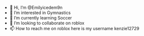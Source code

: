 - 👋 Hi, I’m @Emilyicedem9n
- 👀 I’m interested in Gymnastics
- 🌱 I’m currently learning Soccer
- 💞️ I’m looking to collaborate on roblox
- 📫 How to reach me on roblox here is my username kenzie12729

<!---
Emilyicedem9n/Emilyicedem9n is a ✨ special ✨ repository because its `README.md` (this file) appears on your GitHub profile.
You can click the Preview link to take a look at your changes.
--->
